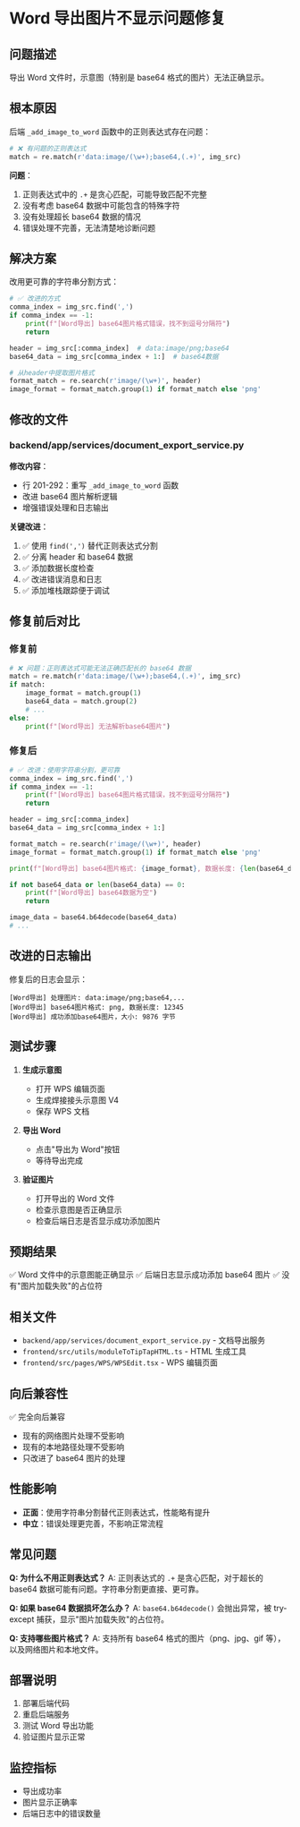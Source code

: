 # Word 导出图片不显示问题修复

## 问题描述

导出 Word 文件时，示意图（特别是 base64 格式的图片）无法正确显示。

## 根本原因

后端 `_add_image_to_word` 函数中的正则表达式存在问题：

```python
# ❌ 有问题的正则表达式
match = re.match(r'data:image/(\w+);base64,(.+)', img_src)
```

**问题**：
1. 正则表达式中的 `.+` 是贪心匹配，可能导致匹配不完整
2. 没有考虑 base64 数据中可能包含的特殊字符
3. 没有处理超长 base64 数据的情况
4. 错误处理不完善，无法清楚地诊断问题

## 解决方案

改用更可靠的字符串分割方式：

```python
# ✅ 改进的方式
comma_index = img_src.find(',')
if comma_index == -1:
    print(f"[Word导出] base64图片格式错误，找不到逗号分隔符")
    return

header = img_src[:comma_index]  # data:image/png;base64
base64_data = img_src[comma_index + 1:]  # base64数据

# 从header中提取图片格式
format_match = re.search(r'image/(\w+)', header)
image_format = format_match.group(1) if format_match else 'png'
```

## 修改的文件

### backend/app/services/document_export_service.py

**修改内容**：
- 行 201-292：重写 `_add_image_to_word` 函数
- 改进 base64 图片解析逻辑
- 增强错误处理和日志输出

**关键改进**：
1. ✅ 使用 `find(',')` 替代正则表达式分割
2. ✅ 分离 header 和 base64 数据
3. ✅ 添加数据长度检查
4. ✅ 改进错误消息和日志
5. ✅ 添加堆栈跟踪便于调试

## 修复前后对比

### 修复前
```python
# ❌ 问题：正则表达式可能无法正确匹配长的 base64 数据
match = re.match(r'data:image/(\w+);base64,(.+)', img_src)
if match:
    image_format = match.group(1)
    base64_data = match.group(2)
    # ...
else:
    print(f"[Word导出] 无法解析base64图片")
```

### 修复后
```python
# ✅ 改进：使用字符串分割，更可靠
comma_index = img_src.find(',')
if comma_index == -1:
    print(f"[Word导出] base64图片格式错误，找不到逗号分隔符")
    return

header = img_src[:comma_index]
base64_data = img_src[comma_index + 1:]

format_match = re.search(r'image/(\w+)', header)
image_format = format_match.group(1) if format_match else 'png'

print(f"[Word导出] base64图片格式: {image_format}, 数据长度: {len(base64_data)}")

if not base64_data or len(base64_data) == 0:
    print(f"[Word导出] base64数据为空")
    return

image_data = base64.b64decode(base64_data)
# ...
```

## 改进的日志输出

修复后的日志会显示：
```
[Word导出] 处理图片: data:image/png;base64,...
[Word导出] base64图片格式: png, 数据长度: 12345
[Word导出] 成功添加base64图片，大小: 9876 字节
```

## 测试步骤

1. **生成示意图**
   - 打开 WPS 编辑页面
   - 生成焊接接头示意图 V4
   - 保存 WPS 文档

2. **导出 Word**
   - 点击"导出为 Word"按钮
   - 等待导出完成

3. **验证图片**
   - 打开导出的 Word 文件
   - 检查示意图是否正确显示
   - 检查后端日志是否显示成功添加图片

## 预期结果

✅ Word 文件中的示意图能正确显示
✅ 后端日志显示成功添加 base64 图片
✅ 没有"图片加载失败"的占位符

## 相关文件

- `backend/app/services/document_export_service.py` - 文档导出服务
- `frontend/src/utils/moduleToTipTapHTML.ts` - HTML 生成工具
- `frontend/src/pages/WPS/WPSEdit.tsx` - WPS 编辑页面

## 向后兼容性

✅ 完全向后兼容
- 现有的网络图片处理不受影响
- 现有的本地路径处理不受影响
- 只改进了 base64 图片的处理

## 性能影响

- **正面**：使用字符串分割替代正则表达式，性能略有提升
- **中立**：错误处理更完善，不影响正常流程

## 常见问题

**Q: 为什么不用正则表达式？**
A: 正则表达式的 `.+` 是贪心匹配，对于超长的 base64 数据可能有问题。字符串分割更直接、更可靠。

**Q: 如果 base64 数据损坏怎么办？**
A: `base64.b64decode()` 会抛出异常，被 try-except 捕获，显示"图片加载失败"的占位符。

**Q: 支持哪些图片格式？**
A: 支持所有 base64 格式的图片（png、jpg、gif 等），以及网络图片和本地文件。

## 部署说明

1. 部署后端代码
2. 重启后端服务
3. 测试 Word 导出功能
4. 验证图片显示正常

## 监控指标

- 导出成功率
- 图片显示正确率
- 后端日志中的错误数量

